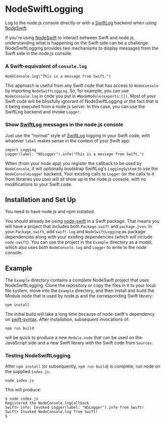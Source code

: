 # NodeSwiftLogging

Log to the node.js console directly or with a [SwiftLog](https://github.com/apple/swift-log) backend when using [NodeSwift](https://github.com/kabiroberai/node-swift).

If you're using [NodeSwift](https://github.com/kabiroberai/node-swift) to interact between Swift and node.js, understanding what is happening on the Swift side can be a challenge. NodeSwiftLogging provides two mechanisms to display messages from the Swift side in the node.js console.

### A Swift-equivalent of `console.log`

```
NodeConsole.log("This is a message from Swift.")
```

This approach is useful from any Swift code that has access to `NodeConsole` by importing `NodeSwiftLogging`. So, for example, you can use `NodeConsole.log` in code you put in `#NodeModule(exports:[])`. Most of your Swift code will be blissfully ignorant of NodeSwiftLogging or the fact that is it being executed from a node.js server. In this case, you can use the SwiftLog backend and invoke `Logger`. 

### Show [SwiftLog](https://github.com/apple/swift-log) messages in the node.js console

Just use the "normal" style of [SwiftLog](https://github.com/apple/swift-log) logging in your Swift code, with whatever `label` makes sense in the context of your Swift app:

```
import Logging
Logger(label: "NSLogger").info("This is a message from Swift.")
```

When (from your node app) you register the callback to be used by `NodeConsole`, it will optionally bootstrap SwiftLog's `LoggingSystem` to use the `NodeConsoleLogger` backend, Your existing calls to `Logger` (or the calls to it from libraries you use) will all show up in the node.js console, with no modifications to your Swift code.

## Installation and Set Up

You need to have node.js and npm installed.

You should already be using [node-swift](https://github.com/kabiroberai/node-swift) in a Swift package. That means you will have a project that includes both `Package.swift` and `package.json`. In your `Package.swift`, add `swift-log` and `NodeSwiftLogging` as package dependencies along with your existing dependencies (which will include `node-swift`). You can use the project in the `Example` directory as a model, which also uses both `NodeConsole.log` and `Logger` to write to the node console.

## Example

The `Example` directory contains a complete NodeSwift project that uses NodeSwiftLogging. Clone the repository or copy the files in it to your local file system, move into the `Example` directory, and then install and build the Module.node that is used by node.js and the corresponding Swift library:

```
npm install
```

The initial build will take a long time because of node-swift's dependency on [swift-syntax](https://github.com/swiftlang/swift-syntax). After installation, subsequent invocations of:

```
npm run build
```

will be quick to produce a new `Module.node` that can be used on the JavaScript side and a new Swift library with the Swift code from `Sources`.

### Testing NodeSwiftLogging

After `npm install` (or subsequently, `npm run build`) is complete, run node on the supplied `index.js`:

```
node index.js
```

This will produce:

```
$ node index.js
Registered the NodeConsole.logCallback
Swift> info: Invoked Logger(label: "NSLogger").info from Swift!
Swift> Invoked NodeConsole.log from Swift!
$
```
